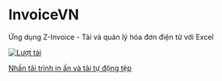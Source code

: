 # InvoiceVN
 Ứng dụng Z-Invoice - Tải và quản lý hóa đơn điện tử với Excel


[![Lượt tải](https://img.shields.io/github/downloads/SanbiVN/InvoiceVN/total.svg)](https://github.com/SanbiVN/InvoiceVN/releases/download/inv_printer/InvPrinter_v1.0.rar) 

[Nhấn tải trình in ấn và tải tự động tệp](https://github.com/SanbiVN/InvoiceVN/releases/download/inv_printer/InvPrinter_v1.0.rar)
